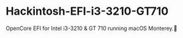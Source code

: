 # Hackintosh-EFI-i3-3210-GT710
OpenCore EFI for Intel i3-3210 &amp; GT 710 running macOS Monterey.🎯
